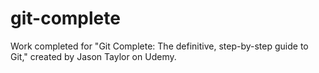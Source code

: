 # git-complete
Work completed for "Git Complete: The definitive, step-by-step guide to Git," created by Jason Taylor on Udemy.
